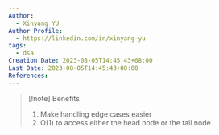 ```yaml
---
Author:
  - Xinyang YU
Author Profile:
  - https://linkedin.com/in/xinyang-yu
tags:
  - dsa
Creation Date: 2023-08-05T14:45:43+08:00
Last Date: 2023-08-05T14:45:43+08:00
References:
---
```

>[!note] Benefits 
>1. Make handling edge cases easier 
>2. O(1) to access either the head node or the tail node